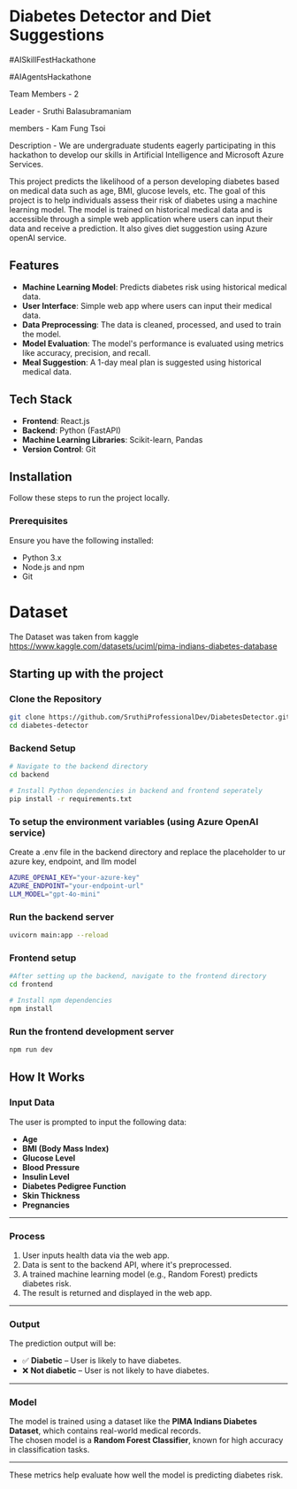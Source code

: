 # Diabetes Detector and Diet Suggestions

#AISkillFestHackathone

#AIAgentsHackathone

Team Members - 2

Leader - Sruthi Balasubramaniam

members - Kam Fung Tsoi

Description - We are undergraduate students eagerly participating in this hackathon to develop our skills in Artificial Intelligence and Microsoft Azure Services.


This project predicts the likelihood of a person developing diabetes based on medical data such as age, BMI, glucose levels, etc. The goal of this project is to help individuals assess their risk of diabetes using a machine learning model. The model is trained on historical medical data and is accessible through a simple web application where users can input their data and receive a prediction. It also gives diet suggestion using Azure openAI service.

## Features

- **Machine Learning Model**: Predicts diabetes risk using historical medical data.
- **User Interface**: Simple web app where users can input their medical data.
- **Data Preprocessing**: The data is cleaned, processed, and used to train the model.
- **Model Evaluation**: The model's performance is evaluated using metrics like accuracy, precision, and recall.
- **Meal Suggestion**: A 1-day meal plan is suggested using historical medical data.

## Tech Stack

- **Frontend**: React.js
- **Backend**: Python (FastAPI)
- **Machine Learning Libraries**: Scikit-learn, Pandas
- **Version Control**: Git


## Installation

Follow these steps to run the project locally.

### Prerequisites

Ensure you have the following installed:
- Python 3.x
- Node.js and npm
- Git

# Dataset
The Dataset was taken from kaggle
https://www.kaggle.com/datasets/uciml/pima-indians-diabetes-database

## Starting up with the project

### Clone the Repository

```bash
git clone https://github.com/SruthiProfessionalDev/DiabetesDetector.git
cd diabetes-detector
```

### Backend Setup

```bash
# Navigate to the backend directory
cd backend

# Install Python dependencies in backend and frontend seperately
pip install -r requirements.txt
```

### To setup the environment variables (using Azure OpenAI service)

Create a .env file in the backend directory and replace the placeholder to ur azure key, endpoint, and llm model

```bash
AZURE_OPENAI_KEY="your-azure-key"
AZURE_ENDPOINT="your-endpoint-url"
LLM_MODEL="gpt-4o-mini"
```

### Run the backend server

```bash
uvicorn main:app --reload
```

### Frontend setup

```bash
#After setting up the backend, navigate to the frontend directory
cd frontend

# Install npm dependencies
npm install
```

### Run the frontend development server

```bash
npm run dev
```

## How It Works

### Input Data

The user is prompted to input the following data:

- **Age**
- **BMI (Body Mass Index)**
- **Glucose Level**
- **Blood Pressure**
- **Insulin Level**
- **Diabetes Pedigree Function**
- **Skin Thickness**
- **Pregnancies**

---

### Process

1. User inputs health data via the web app.
2. Data is sent to the backend API, where it's preprocessed.
3. A trained machine learning model (e.g., Random Forest) predicts diabetes risk.
4. The result is returned and displayed in the web app.

---

### Output

The prediction output will be:

- ✅ **Diabetic** – User is likely to have diabetes.
- ❌ **Not diabetic** – User is not likely to have diabetes.

---

### Model

The model is trained using a dataset like the **PIMA Indians Diabetes Dataset**, which contains real-world medical records.  
The chosen model is a **Random Forest Classifier**, known for high accuracy in classification tasks.

---

These metrics help evaluate how well the model is predicting diabetes risk.

